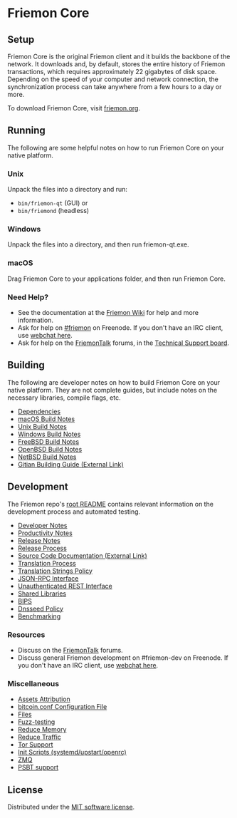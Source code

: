 Friemon Core
=============

Setup
---------------------
Friemon Core is the original Friemon client and it builds the backbone of the network. It downloads and, by default, stores the entire history of Friemon transactions, which requires approximately 22 gigabytes of disk space. Depending on the speed of your computer and network connection, the synchronization process can take anywhere from a few hours to a day or more.

To download Friemon Core, visit [friemon.org](/).

Running
---------------------
The following are some helpful notes on how to run Friemon Core on your native platform.

### Unix

Unpack the files into a directory and run:

- `bin/friemon-qt` (GUI) or
- `bin/friemond` (headless)

### Windows

Unpack the files into a directory, and then run friemon-qt.exe.

### macOS

Drag Friemon Core to your applications folder, and then run Friemon Core.

### Need Help?

* See the documentation at the [Friemon Wiki](https://friemon.info/) for help and more information.
* Ask for help on [#friemon](https://webchat.freenode.net/#friemon) on Freenode. If you don't have an IRC client, use [webchat here](https://webchat.freenode.net/#friemon).
* Ask for help on the [FriemonTalk](https://friemontalk.io/) forums, in the [Technical Support board](https://friemontalk.io/c/technical-support).

Building
---------------------
The following are developer notes on how to build Friemon Core on your native platform. They are not complete guides, but include notes on the necessary libraries, compile flags, etc.

- [Dependencies](dependencies.md)
- [macOS Build Notes](build-osx.md)
- [Unix Build Notes](build-unix.md)
- [Windows Build Notes](build-windows.md)
- [FreeBSD Build Notes](build-freebsd.md)
- [OpenBSD Build Notes](build-openbsd.md)
- [NetBSD Build Notes](build-netbsd.md)
- [Gitian Building Guide (External Link)](https://github.com/bitcoin-core/docs/blob/master/gitian-building.md)

Development
---------------------
The Friemon repo's [root README](/README.md) contains relevant information on the development process and automated testing.

- [Developer Notes](developer-notes.md)
- [Productivity Notes](productivity.md)
- [Release Notes](release-notes.md)
- [Release Process](release-process.md)
- [Source Code Documentation (External Link)](https://doxygen.bitcoincore.org/)
- [Translation Process](translation_process.md)
- [Translation Strings Policy](translation_strings_policy.md)
- [JSON-RPC Interface](JSON-RPC-interface.md)
- [Unauthenticated REST Interface](REST-interface.md)
- [Shared Libraries](shared-libraries.md)
- [BIPS](bips.md)
- [Dnsseed Policy](dnsseed-policy.md)
- [Benchmarking](benchmarking.md)

### Resources
* Discuss on the [FriemonTalk](https://friemontalk.io/) forums.
* Discuss general Friemon development on #friemon-dev on Freenode. If you don't have an IRC client, use [webchat here](https://webchat.freenode.net/#friemon-dev).

### Miscellaneous
- [Assets Attribution](assets-attribution.md)
- [bitcoin.conf Configuration File](bitcoin-conf.md)
- [Files](files.md)
- [Fuzz-testing](fuzzing.md)
- [Reduce Memory](reduce-memory.md)
- [Reduce Traffic](reduce-traffic.md)
- [Tor Support](tor.md)
- [Init Scripts (systemd/upstart/openrc)](init.md)
- [ZMQ](zmq.md)
- [PSBT support](psbt.md)

License
---------------------
Distributed under the [MIT software license](/COPYING).
